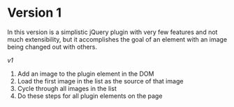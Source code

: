 # Version 1

In this version is a simplistic jQuery plugin with very few features and not much extensibility, but it accomplishes the goal of an element with an image being changed out with others.

*v1*
1. Add an image to the plugin element in the DOM
2. Load the first image in the list as the source of that image
3. Cycle through all images in the list
4. Do these steps for all plugin elements on the page